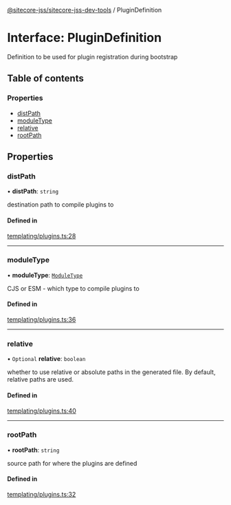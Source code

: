 [@sitecore-jss/sitecore-jss-dev-tools](../README.md) / PluginDefinition

# Interface: PluginDefinition

Definition to be used for plugin registration during bootstrap

## Table of contents

### Properties

- [distPath](PluginDefinition.md#distpath)
- [moduleType](PluginDefinition.md#moduletype)
- [relative](PluginDefinition.md#relative)
- [rootPath](PluginDefinition.md#rootpath)

## Properties

### distPath

• **distPath**: `string`

destination path to compile plugins to

#### Defined in

[templating/plugins.ts:28](https://github.com/Sitecore/jss/blob/b8d8e24bb/packages/sitecore-jss-dev-tools/src/templating/plugins.ts#L28)

___

### moduleType

• **moduleType**: [`ModuleType`](../enums/ModuleType.md)

CJS or ESM - which type to compile plugins to

#### Defined in

[templating/plugins.ts:36](https://github.com/Sitecore/jss/blob/b8d8e24bb/packages/sitecore-jss-dev-tools/src/templating/plugins.ts#L36)

___

### relative

• `Optional` **relative**: `boolean`

whether to use relative or absolute paths in the generated file. By default, relative paths are used.

#### Defined in

[templating/plugins.ts:40](https://github.com/Sitecore/jss/blob/b8d8e24bb/packages/sitecore-jss-dev-tools/src/templating/plugins.ts#L40)

___

### rootPath

• **rootPath**: `string`

source path for where the plugins are defined

#### Defined in

[templating/plugins.ts:32](https://github.com/Sitecore/jss/blob/b8d8e24bb/packages/sitecore-jss-dev-tools/src/templating/plugins.ts#L32)
